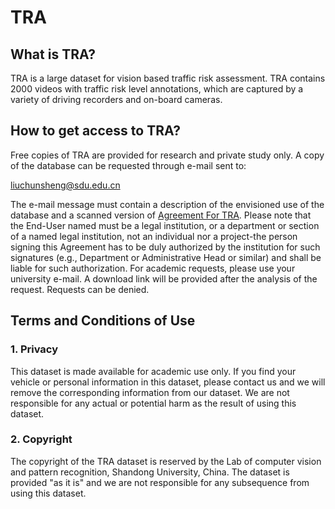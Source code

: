# TRA
## What is TRA?

TRA is a large dataset for vision based traffic risk assessment. TRA contains 2000 videos with traffic risk level annotations, which are captured by a variety of driving recorders and on-board cameras. 

## How to get access to TRA?

Free copies of TRA are provided for research and private study only.
A copy of the database can be requested through e-mail sent to:

[liuchunsheng@sdu.edu.cn](mailto:liuchunsheng@sdu.edu.cn)

The e-mail message must contain a description of the envisioned use of the database and a scanned version of [Agreement For TRA](AgreementForTRA.pdf). Please note that the End-User named must be a legal institution, or a department or section of a named legal institution, not an individual nor a project-the person signing this Agreement has to be duly authorized by the institution for such signatures (e.g., Department or Administrative Head or similar) and shall be liable for such authorization. For academic requests, please use your university e-mail. A download link will be provided after the analysis of the request. Requests can be denied.

## Terms and Conditions of Use

### 1. Privacy

This dataset is made available for academic use only. If you find your vehicle or personal information in this dataset, please contact us and we will remove the corresponding information from our dataset. We are not responsible for any actual or potential harm as the result of using this dataset.

### 2. Copyright

The copyright of the TRA dataset is reserved by the Lab of computer vision and pattern recognition, Shandong University, China. 
The dataset is provided "as it is" and we are not responsible for any subsequence from using this dataset.
